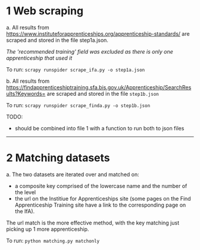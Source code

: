 1  Web scraping
===============
a. All results from https://www.instituteforapprenticeships.org/apprenticeship-standards/ are
scraped and stored in the file step1a.json.

*The 'recommended training' field was excluded as there is only one apprenticeship that
used it*

To run: ```scrapy runspider scrape_ifa.py -o step1a.json```


b. All results from https://findapprenticeshiptraining.sfa.bis.gov.uk/Apprenticeship/SearchResults?Keywords=
are scraped and stored in the file ```step1b.json```

To run: ```scrapy runspider scrape_finda.py -o step1b.json```

TODO:
- should be combined into file 1 with a function to run both to json files
---

2  Matching datasets
====================
a. The two datasets are iterated over and matched on:
- a composite key comprised of the lowercase name and the number of the level
- the url on the Institiue for Apprenticeships site (some pages on the Find Apprenticeship Training site have
a link to the corresponding page on the IfA).

The url match is the more effective method, with the key matching just picking
up 1 more apprenticeship.

To run: ```python matching.py matchonly```
